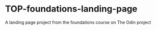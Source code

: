 # TOP-foundations-landing-page
A landing page project from the foundations course on The Odin project
